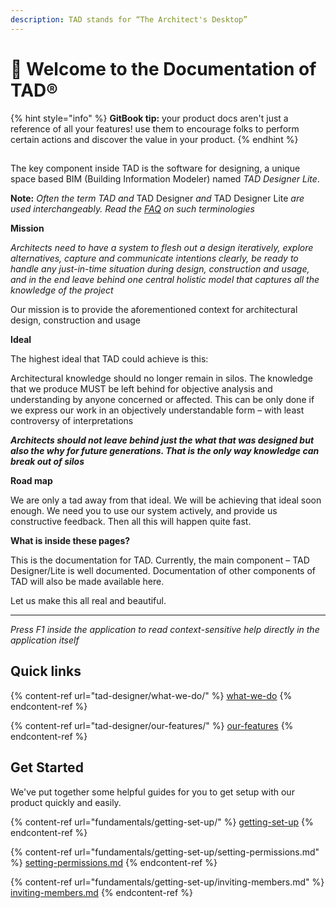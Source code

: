 ```yaml
---
description: TAD stands for “The Architect's Desktop”
---
```


# 👋 Welcome to the Documentation of TAD®

{% hint style="info" %}
**GitBook tip:** your product docs aren't just a reference of all your features! use them to encourage folks to perform certain actions and discover the value in your product.
{% endhint %}

## &#x20;<a href="#welcome_to_the_documentation_of_tad" id="welcome_to_the_documentation_of_tad"></a>



The key component inside TAD is the software for designing, a unique space based BIM (Building Information Modeler) named _TAD Designer Lite_.

**Note:** _Often the term TAD and_ TAD Designer _and_ TAD Designer Lite _are used interchangeably. Read the_ [_FAQ_](https://docs.teamtad.com/faq) _on such terminologies_

**Mission**

_Architects need to have a system to flesh out a design iteratively, explore alternatives, capture and communicate intentions clearly, be ready to handle any just-in-time situation during design, construction and usage, and in the end leave behind one central holistic model that captures all the knowledge of the project_

Our mission is to provide the aforementioned context for architectural design, construction and usage

**Ideal**

The highest ideal that TAD could achieve is this:

Architectural knowledge should no longer remain in silos. The knowledge that we produce MUST be left behind for objective analysis and understanding by anyone concerned or affected. This can be only done if we express our work in an objectively understandable form – with least controversy of interpretations

_**Architects should not leave behind just the what that was designed but also the why for future generations. That is the only way knowledge can break out of silos**_

**Road map**

We are only a tad away from that ideal. We will be achieving that ideal soon enough. We need you to use our system actively, and provide us constructive feedback. Then all this will happen quite fast.

**What is inside these pages?**

This is the documentation for TAD. Currently, the main component – TAD Designer/Lite is well documented. Documentation of other components of TAD will also be made available here.

Let us make this all real and beautiful.

***

_Press F1 inside the application to read context-sensitive help directly in the application itself_



## Quick links

{% content-ref url="tad-designer/what-we-do/" %}
[what-we-do](tad-designer/what-we-do/)
{% endcontent-ref %}

{% content-ref url="tad-designer/our-features/" %}
[our-features](tad-designer/our-features/)
{% endcontent-ref %}

## Get Started

We've put together some helpful guides for you to get setup with our product quickly and easily.

{% content-ref url="fundamentals/getting-set-up/" %}
[getting-set-up](fundamentals/getting-set-up/)
{% endcontent-ref %}

{% content-ref url="fundamentals/getting-set-up/setting-permissions.md" %}
[setting-permissions.md](fundamentals/getting-set-up/setting-permissions.md)
{% endcontent-ref %}

{% content-ref url="fundamentals/getting-set-up/inviting-members.md" %}
[inviting-members.md](fundamentals/getting-set-up/inviting-members.md)
{% endcontent-ref %}
